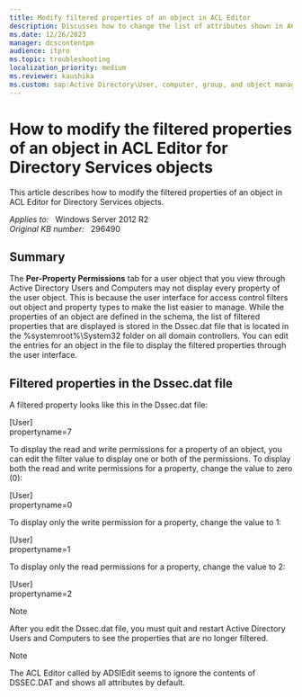 ```yaml
---
title: Modify filtered properties of an object in ACL Editor
description: Discusses how to change the list of attributes shown in ACL Editor for a specific object type.
ms.date: 12/26/2023
manager: dcscontentpm
audience: itpro
ms.topic: troubleshooting
localization_priority: medium
ms.reviewer: kaushika
ms.custom: sap:Active Directory\User, computer, group, and object management, csstroubleshoot
---
```

# How to modify the filtered properties of an object in ACL Editor for Directory Services objects

This article describes how to modify the filtered properties of an object in ACL Editor for Directory Services objects.

_Applies to:_ &nbsp; Windows Server 2012 R2  
_Original KB number:_ &nbsp; 296490

## Summary

The **Per-Property Permissions** tab for a user object that you view through Active Directory Users and Computers may not display every property of the user object. This is because the user interface for access control filters out object and property types to make the list easier to manage. While the properties of an object are defined in the schema, the list of filtered properties that are displayed is stored in the Dssec.dat file that is located in the %systemroot%\System32 folder on all domain controllers. You can edit the entries for an object in the file to display the filtered properties through the user interface.

## Filtered properties in the Dssec.dat file

A filtered property looks like this in the Dssec.dat file:

[User]  
propertyname=7

To display the read and write permissions for a property of an object, you can edit the filter value to display one or both of the permissions. To display both the read and write permissions for a property, change the value to zero (0):

[User]  
propertyname=0

To display only the write permission for a property, change the value to 1:

[User]  
propertyname=1

To display only the read permissions for a property, change the value to 2:

[User]  
propertyname=2

> [!NOTE]
> After you edit the Dssec.dat file, you must quit and restart Active Directory Users and Computers to see the properties that are no longer filtered.

> [!NOTE]
> The ACL Editor called by ADSIEdit seems to ignore the contents of DSSEC.DAT and shows all attributes by default.
